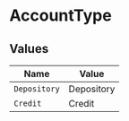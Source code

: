 # AccountType


## Values

| Name         | Value        |
| ------------ | ------------ |
| `Depository` | Depository   |
| `Credit`     | Credit       |